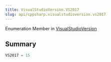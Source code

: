 ```yaml
---
title: VisualStudioVersion.VS2017
slug: api/cppsharp.visualstudioversion.vs2017
---
```

Enumeration Member in [VisualStudioVersion](/api/cppsharp/visualstudioversion)

## Summary



```csharp
VS2017 = 15
```

